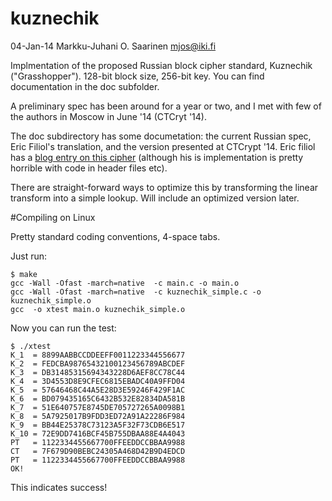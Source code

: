 kuznechik
=========

04-Jan-14  Markku-Juhani O. Saarinen <mjos@iki.fi>

Implmentation of the proposed Russian block cipher standard, Kuznechik ("Grasshopper"). 128-bit block size, 256-bit key.
You can find documentation in the doc subfolder.

A preliminary spec has been around for a year or two, and I met with few of the authors in Moscow in June '14 (CTCryt '14). 

The doc subdirectory has some documetation: the current Russian spec, Eric Filiol's translation, and 
the version presented at CTCrypt '14. Eric filiol has a 
[blog entry on this cipher](http://cvo-lab.blogspot.fi/2015/01/the-new-gost-standard-from-russian.html)
 (although his is implementation is pretty horrible with code in header files etc). 

There are straight-forward ways to optimize this by transforming the linear transform into a simple lookup.
Will include an optimized version later.

#Compiling on Linux

Pretty standard coding conventions, 4-space tabs.

Just run:
```
$ make
gcc -Wall -Ofast -march=native  -c main.c -o main.o
gcc -Wall -Ofast -march=native  -c kuznechik_simple.c -o kuznechik_simple.o
gcc  -o xtest main.o kuznechik_simple.o 
```
Now you can run the test:
```
$ ./xtest 
K_1	 = 8899AABBCCDDEEFF0011223344556677
K_2  = FEDCBA98765432100123456789ABCDEF
K_3	 = DB31485315694343228D6AEF8CC78C44
K_4	 = 3D4553D8E9CFEC6815EBADC40A9FFD04
K_5	 = 57646468C44A5E28D3E59246F429F1AC
K_6	 = BD079435165C6432B532E82834DA581B
K_7	 = 51E640757E8745DE705727265A0098B1
K_8	 = 5A7925017B9FDD3ED72A91A22286F984
K_9	 = BB44E25378C73123A5F32F73CDB6E517
K_10 = 72E9DD7416BCF45B755DBAA88E4A4043
PT	 = 1122334455667700FFEEDDCCBBAA9988
CT	 = 7F679D90BEBC24305A468D42B9D4EDCD
PT	 = 1122334455667700FFEEDDCCBBAA9988
OK!
```
This indicates success!
